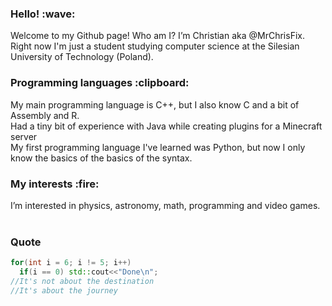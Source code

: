<h3> Hello! :wave: </h3>
Welcome to my Github page! Who am I? I’m Christian aka @MrChrisFix. Right now I'm just a student studying computer science at the Silesian University of Technology (Poland). <br>

<h3>Programming languages :clipboard:</h3>
My main programming language is C++, but I also know C and a bit of Assembly and R.<br>
Had a tiny bit of experience with Java while creating plugins for a Minecraft server <br>
My first programming language I've learned was Python, but now I only know the basics of the basics of the syntax.

<h3> My interests :fire:</h3>
I’m interested in physics, astronomy, math, programming and video games. <br>
<br>
<h3>Quote</h3>

```cpp
for(int i = 6; i != 5; i++)
  if(i == 0) std::cout<<"Done\n";
//It's not about the destination  
//It's about the journey
```

<!---
MrChrisFix/MrChrisFix is a ✨ special ✨ repository because its `README.md` (this file) appears on your GitHub profile.
You can click the Preview link to take a look at your changes.
--->
